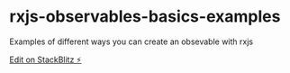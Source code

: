 # rxjs-observables-basics-examples

Examples of different ways you can create an obsevable with rxjs

[Edit on StackBlitz ⚡️](https://stackblitz.com/edit/rxjs-examples-usecases)
